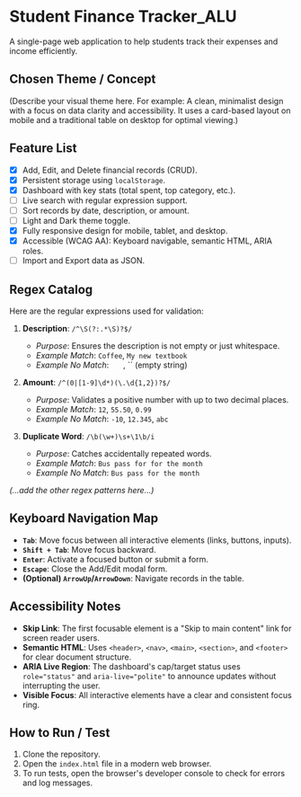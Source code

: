 # Student Finance Tracker_ALU

A single-page web application to help students track their expenses and income efficiently.

## Chosen Theme / Concept

(Describe your visual theme here. For example: A clean, minimalist design with a focus on data clarity and accessibility. It uses a card-based layout on mobile and a traditional table on desktop for optimal viewing.)

## Feature List

-   [x] Add, Edit, and Delete financial records (CRUD).
-   [x] Persistent storage using `localStorage`.
-   [x] Dashboard with key stats (total spent, top category, etc.).
-   [ ] Live search with regular expression support.
-   [ ] Sort records by date, description, or amount.
-   [ ] Light and Dark theme toggle.
-   [x] Fully responsive design for mobile, tablet, and desktop.
-   [x] Accessible (WCAG AA): Keyboard navigable, semantic HTML, ARIA roles.
-   [ ] Import and Export data as JSON.

## Regex Catalog

Here are the regular expressions used for validation:

1.  **Description**: `/^\S(?:.*\S)?$/`
    -   *Purpose*: Ensures the description is not empty or just whitespace.
    -   *Example Match*: `Coffee`, `My new textbook`
    -   *Example No Match*: `   `, `` (empty string)

2.  **Amount**: `/^(0|[1-9]\d*)(\.\d{1,2})?$/`
    -   *Purpose*: Validates a positive number with up to two decimal places.
    -   *Example Match*: `12`, `55.50`, `0.99`
    -   *Example No Match*: `-10`, `12.345`, `abc`
    
3.  **Duplicate Word**: `/\b(\w+)\s+\1\b/i`
    -   *Purpose*: Catches accidentally repeated words.
    -   *Example Match*: `Bus pass for for the month`
    -   *Example No Match*: `Bus pass for the month`

*(...add the other regex patterns here...)*

## Keyboard Navigation Map

-   **`Tab`**: Move focus between all interactive elements (links, buttons, inputs).
-   **`Shift + Tab`**: Move focus backward.
-   **`Enter`**: Activate a focused button or submit a form.
-   **`Escape`**: Close the Add/Edit modal form.
-   **(Optional) `ArrowUp`/`ArrowDown`**: Navigate records in the table.

## Accessibility Notes

-   **Skip Link**: The first focusable element is a "Skip to main content" link for screen reader users.
-   **Semantic HTML**: Uses `<header>`, `<nav>`, `<main>`, `<section>`, and `<footer>` for clear document structure.
-   **ARIA Live Region**: The dashboard's cap/target status uses `role="status"` and `aria-live="polite"` to announce updates without interrupting the user.
-   **Visible Focus**: All interactive elements have a clear and consistent focus ring.

## How to Run / Test

1.  Clone the repository.
2.  Open the `index.html` file in a modern web browser.
3.  To run tests, open the browser's developer console to check for errors and log messages.